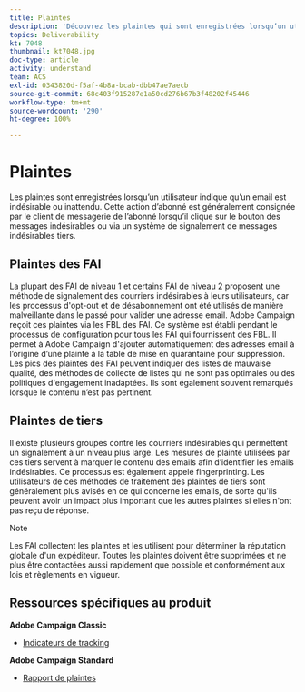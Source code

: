 ```yaml
---
title: Plaintes
description: 'Découvrez les plaintes qui sont enregistrées lorsqu’un utilisateur indique qu’un email est indésirable ou inattendu. '
topics: Deliverability
kt: 7048
thumbnail: kt7048.jpg
doc-type: article
activity: understand
team: ACS
exl-id: 0343820d-f5af-4b8a-bcab-dbb47ae7aecb
source-git-commit: 68c403f915287e1a50cd276b67b3f48202f45446
workflow-type: tm+mt
source-wordcount: '290'
ht-degree: 100%

---
```


# Plaintes

Les plaintes sont enregistrées lorsqu’un utilisateur indique qu’un email est indésirable ou inattendu. Cette action d’abonné est généralement consignée par le client de messagerie de l’abonné lorsqu’il clique sur le bouton des messages indésirables ou via un système de signalement de messages indésirables tiers.

## Plaintes des FAI

La plupart des FAI de niveau 1 et certains FAI de niveau 2 proposent une méthode de signalement des courriers indésirables à leurs utilisateurs, car les processus d&#39;opt-out et de désabonnement ont été utilisés de manière malveillante dans le passé pour valider une adresse email. Adobe Campaign reçoit ces plaintes via les FBL des FAI. Ce système est établi pendant le processus de configuration pour tous les FAI qui fournissent des FBL. Il permet à Adobe Campaign d&#39;ajouter automatiquement des adresses email à l’origine d’une plainte à la table de mise en quarantaine pour suppression. Les pics des plaintes des FAI peuvent indiquer des listes de mauvaise qualité, des méthodes de collecte de listes qui ne sont pas optimales ou des politiques d&#39;engagement inadaptées. Ils sont également souvent remarqués lorsque le contenu n’est pas pertinent.

## Plaintes de tiers

Il existe plusieurs groupes contre les courriers indésirables qui permettent un signalement à un niveau plus large. Les mesures de plainte utilisées par ces tiers servent à marquer le contenu des emails afin d’identifier les emails indésirables. Ce processus est également appelé fingerprinting. Les utilisateurs de ces méthodes de traitement des plaintes de tiers sont généralement plus avisés en ce qui concerne les emails, de sorte qu&#39;ils peuvent avoir un impact plus important que les autres plaintes si elles n&#39;ont pas reçu de réponse.

>[!NOTE]
>
>Les FAI collectent les plaintes et les utilisent pour déterminer la réputation globale d&#39;un expéditeur. Toutes les plaintes doivent être supprimées et ne plus être contactées aussi rapidement que possible et conformément aux lois et règlements en vigueur.

## Ressources spécifiques au produit

**Adobe Campaign Classic**

* [Indicateurs de tracking](https://experienceleague.adobe.com/docs/campaign-classic/using/reporting/reports-on-deliveries/delivery-reports.html?lang=fr-FR#tracking-indicators)

**Adobe Campaign Standard**

* [Rapport de plaintes](https://experienceleague.adobe.com/docs/campaign-standard/using/reporting/list-of-reports/complaints.html?lang=fr#reporting)
